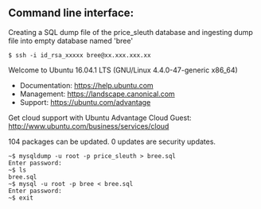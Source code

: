 ## Command line interface:
Creating a SQL dump file of the price_sleuth database and ingesting dump file into empty database named 'bree'
```
$ ssh -i id_rsa_xxxxx bree@xx.xxx.xxx.xx
```
Welcome to Ubuntu 16.04.1 LTS (GNU/Linux 4.4.0-47-generic x86_64)

 * Documentation:  https://help.ubuntu.com
 * Management:     https://landscape.canonical.com
 * Support:        https://ubuntu.com/advantage

  Get cloud support with Ubuntu Advantage Cloud Guest:
    http://www.ubuntu.com/business/services/cloud

104 packages can be updated.
0 updates are security updates.

```
~$ mysqldump -u root -p price_sleuth > bree.sql
Enter password: 
~$ ls
bree.sql
~$ mysql -u root -p bree < bree.sql
Enter password: 
~$ exit
```
